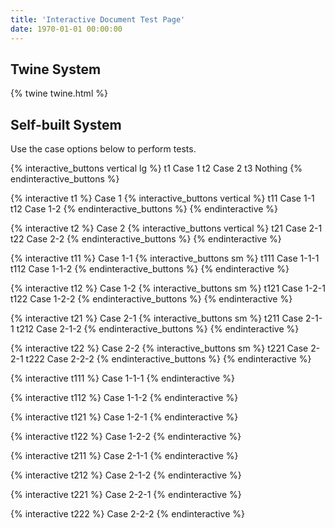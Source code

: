 ```yaml
---
title: 'Interactive Document Test Page'
date: 1970-01-01 00:00:00
---
```


Twine System
------------

{% twine twine.html %}

Self-built System
-----------------

Use the case options below to perform tests.

{% interactive_buttons vertical lg %}
t1 Case 1
t2 Case 2
t3 Nothing
{% endinteractive_buttons %}

{% interactive t1 %}
Case 1
{% interactive_buttons vertical %}
t11 Case 1-1
t12 Case 1-2
{% endinteractive_buttons %}
{% endinteractive %}

{% interactive t2 %}
Case 2
{% interactive_buttons vertical %}
t21 Case 2-1
t22 Case 2-2
{% endinteractive_buttons %}
{% endinteractive %}

{% interactive t11 %}
Case 1-1
{% interactive_buttons sm %}
t111 Case 1-1-1
t112 Case 1-1-2
{% endinteractive_buttons %}
{% endinteractive %}

{% interactive t12 %}
Case 1-2
{% interactive_buttons sm %}
t121 Case 1-2-1
t122 Case 1-2-2
{% endinteractive_buttons %}
{% endinteractive %}

{% interactive t21 %}
Case 2-1
{% interactive_buttons sm %}
t211 Case 2-1-1
t212 Case 2-1-2
{% endinteractive_buttons %}
{% endinteractive %}

{% interactive t22 %}
Case 2-2
{% interactive_buttons sm %}
t221 Case 2-2-1
t222 Case 2-2-2
{% endinteractive_buttons %}
{% endinteractive %}

{% interactive t111 %}
Case 1-1-1
{% endinteractive %}

{% interactive t112 %}
Case 1-1-2
{% endinteractive %}

{% interactive t121 %}
Case 1-2-1
{% endinteractive %}

{% interactive t122 %}
Case 1-2-2
{% endinteractive %}

{% interactive t211 %}
Case 2-1-1
{% endinteractive %}

{% interactive t212 %}
Case 2-1-2
{% endinteractive %}

{% interactive t221 %}
Case 2-2-1
{% endinteractive %}

{% interactive t222 %}
Case 2-2-2
{% endinteractive %}
